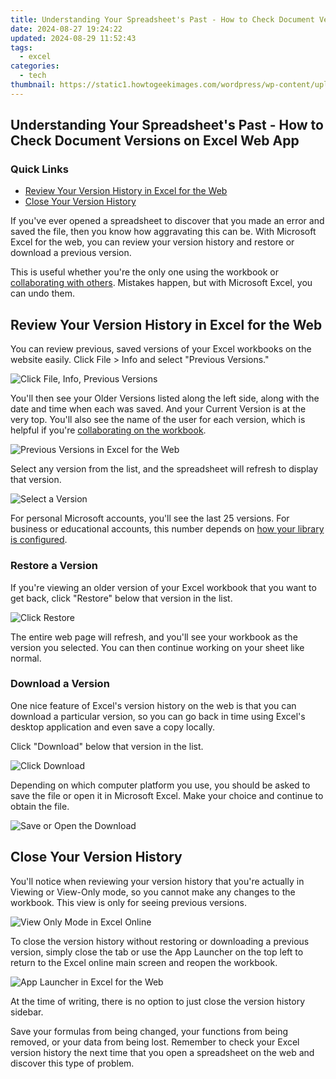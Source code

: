 ```yaml
---
title: Understanding Your Spreadsheet's Past - How to Check Document Versions on Excel Web App
date: 2024-08-27 19:24:22
updated: 2024-08-29 11:52:43
tags:
  - excel
categories:
  - tech
thumbnail: https://static1.howtogeekimages.com/wordpress/wp-content/uploads/2021/04/microsoft-excel-logo.jpg
---
```


## Understanding Your Spreadsheet's Past - How to Check Document Versions on Excel Web App

### Quick Links

* [Review Your Version History in Excel for the Web](https://fox-glue.techidaily.com/updated-2024-approved-innovation-at-the-heart-the-evolution-of-magix-music-maker/)
* [Close Your Version History](https://android-frp.techidaily.com/a-step-by-step-guide-on-using-adb-and-fastboot-to-remove-frp-lock-from-your-nubia-z50-ultra-by-drfone-android/)

 If you've ever opened a spreadsheet to discover that you made an error and saved the file, then you know how aggravating this can be. With Microsoft Excel for the web, you can review your version history and restore or download a previous version.

 This is useful whether you're the only one using the workbook or [collaborating with others](https://vimeo-videos.techidaily.com/innovating-content-creation-vimeo-edition/). Mistakes happen, but with Microsoft Excel, you can undo them.

##  Review Your Version History in Excel for the Web

 You can review previous, saved versions of your Excel workbooks on the website easily. Click File > Info and select "Previous Versions."

![Click File, Info, Previous Versions](https://static1.howtogeekimages.com/wordpress/wp-content/uploads/2021/05/FileInfoPreviousVersions-ExcelWeb.png) 

 You'll then see your Older Versions listed along the left side, along with the date and time when each was saved. And your Current Version is at the very top. You'll also see the name of the user for each version, which is helpful if you're [collaborating on the workbook](https://instagram-video-files.techidaily.com/2024-approved-a-step-by-step-approach-for-flawless-instagrams/).

![Previous Versions in Excel for the Web](https://static1.howtogeekimages.com/wordpress/wp-content/uploads/2021/05/PreviousVersions-ExcelWeb.png) 

 Select any version from the list, and the spreadsheet will refresh to display that version.

![Select a Version](https://static1.howtogeekimages.com/wordpress/wp-content/uploads/2021/05/ViewPreviousVersion-ExcelWeb.png) 

 For personal Microsoft accounts, you'll see the last 25 versions. For business or educational accounts, this number depends on [how your library is configured](https://support.microsoft.com/en-us/office/enable-and-configure-versioning-for-a-list-or-library-1555d642-23ee-446a-990a-bcab618c7a37).

###  Restore a Version

 If you're viewing an older version of your Excel workbook that you want to get back, click "Restore" below that version in the list.

![Click Restore](https://static1.howtogeekimages.com/wordpress/wp-content/uploads/2021/05/RestorePreviousVersion-ExcelWeb.png) 

 The entire web page will refresh, and you'll see your workbook as the version you selected. You can then continue working on your sheet like normal.

###  Download a Version

 One nice feature of Excel's version history on the web is that you can download a particular version, so you can go back in time using Excel's desktop application and even save a copy locally.

 Click "Download" below that version in the list.

![Click Download](https://static1.howtogeekimages.com/wordpress/wp-content/uploads/2021/05/DownloadPreviousVersion-ExcelWeb.png) 

 Depending on which computer platform you use, you should be asked to save the file or open it in Microsoft Excel. Make your choice and continue to obtain the file.

![Save or Open the Download](https://static1.howtogeekimages.com/wordpress/wp-content/uploads/2021/05/SaveOpenPreviousVersion-ExcelWeb.png) 

##  Close Your Version History

 You'll notice when reviewing your version history that you're actually in Viewing or View-Only mode, so you cannot make any changes to the workbook. This view is only for seeing previous versions.

![View Only Mode in Excel Online](https://static1.howtogeekimages.com/wordpress/wp-content/uploads/2021/05/ViewOnlyPreviousVersion-ExcelWeb.png) 

 To close the version history without restoring or downloading a previous version, simply close the tab or use the App Launcher on the top left to return to the Excel online main screen and reopen the workbook.

![App Launcher in Excel for the Web](https://static1.howtogeekimages.com/wordpress/wp-content/uploads/2021/05/AppLauncherExcel-ExcelWeb.png) 

 At the time of writing, there is no option to just close the version history sidebar.

 Save your formulas from being changed, your functions from being removed, or your data from being lost. Remember to check your Excel version history the next time that you open a spreadsheet on the web and discover this type of problem.

<ins class="adsbygoogle"
     style="display:block"
     data-ad-format="autorelaxed"
     data-ad-client="ca-pub-7571918770474297"
     data-ad-slot="1223367746"></ins>



<ins class="adsbygoogle"
     style="display:block"
     data-ad-client="ca-pub-7571918770474297"
     data-ad-slot="8358498916"
     data-ad-format="auto"
     data-full-width-responsive="true"></ins>
